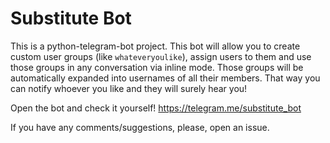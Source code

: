 # Substitute Bot

This is a python-telegram-bot project. This bot will allow you to create custom user groups (like `whateveryoulike`), assign users to them and use those groups in any conversation via inline mode. Those groups will be automatically expanded into usernames of all their members. That way you can notify whoever you like and they will surely hear you!

Open the bot and check it yourself! https://telegram.me/substitute_bot

If you have any comments/suggestions, please, open an issue. 